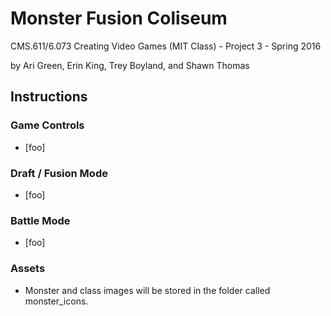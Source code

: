 # Monster Fusion Coliseum
CMS.611/6.073 Creating Video Games (MIT Class) - Project 3 - Spring 2016

by Ari Green, Erin King, Trey Boyland, and Shawn Thomas

## Instructions
### Game Controls
- [foo]

### Draft / Fusion Mode
- [foo]

### Battle Mode
- [foo]

### Assets
- Monster and class images will be stored in the folder called monster_icons.
